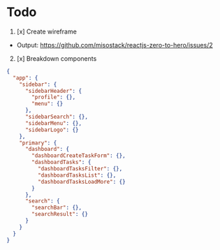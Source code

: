 # Todo

1. [x] Create wireframe

- Output: https://github.com/misostack/reactjs-zero-to-hero/issues/2

2. [x] Breakdown components

```json
{
  "app": {
    "sidebar": {
      "sidebarHeader": {
        "profile": {},
        "menu": {}
      },
      "sidebarSearch": {},
      "sidebarMenu": {},
      "sidebarLogo": {}
    },
    "primary": {
      "dashboard": {
        "dashboardCreateTaskForm": {},
        "dashboardTasks": {
          "dashboardTasksFilter": {},
          "dashboardTasksList": {},
          "dashboardTasksLoadMore": {}
        }
      },
      "search": {
        "searchBar": {},
        "searchResult": {}
      }
    }
  }
}
```
